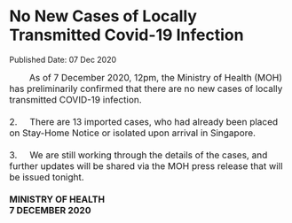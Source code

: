 <html>
    <meta http-equiv="Content-Type" content="text/html; charset=utf-8"/>
    <meta charset="utf-8"/>
    <title>No New Cases of Locally Transmitted Covid-19 Infection </title>
    <body><h1>No New Cases of Locally Transmitted Covid-19 Infection </h1>
    <p>Published Date: 07 Dec 2020</p> <span style="font-size: 16px;">&nbsp; &nbsp; &nbsp; &nbsp;&nbsp;As of 7 December 2020, 12pm, the Ministry of Health (MOH) has preliminarily confirmed that there are no new cases of locally transmitted COVID-19 infection.&nbsp;<br><br>2.&nbsp; &nbsp; &nbsp;There are 13 imported cases, who had already been placed on Stay-Home Notice or isolated upon arrival in Singapore.&nbsp;<br><br>3.&nbsp; &nbsp; &nbsp;We are still working through the details of the cases, and further updates will be shared via the MOH press release that will be issued tonight.<br><br><strong>MINISTRY OF HEALTH<br>7 DECEMBER 2020</strong></span></body>
</html>